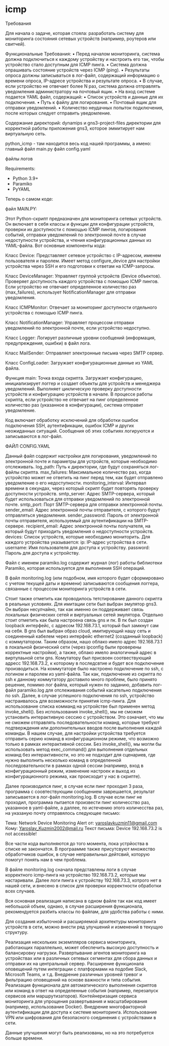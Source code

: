 # icmp

Требования

Для начала о задаче, которая стояла:  разработать систему для мониторинга состояния сетевых
устройств (например, роутеров или свитчей).

Функциональные Требования:
• Перед началом мониторинга, система должна подключиться к каждому устройству и настроить его так, чтобы устройство стало доступным для ICMP пинга.
• Система должна опрашивать состояние устройств через ICMP (ping).
• Результаты опроса должны записываться в лог-файл, содержащий информацию о времени опроса, IP-адресе устройства и результате опроса.
• В случае, если устройство не отвечает более N раз, система должна отправлять уведомления администратору на почтовый ящик.
• На вход системе подается YAML файл, содержащий:
• Список устройств и данные для их подключения.
• Путь к файлу для логирования.
• Почтовый ящик для отправки уведомлений.
• Количество неудачных попыток подключения, после которых следует отправить уведомление.


Содержание директорий:
dynamips и gns3-project-files директории для корректной работы приложения gns3, которое эммитирует нам виртуальную сеть.

python_icmp - там находится весь код нашей программы, а имено:
главный файл main.py
файл config.yaml

файлы логов



Requirements:
- Python 3.9+
- Paramiko
- PyYAML


  

  
Теперь о самом коде:

файл MAIN.PY:

Этот Python-скрипт предназначен для мониторинга сетевых устройств. Он включает в себя классы и функции для конфигурации устройств, проверки их доступности с помощью ICMP пингов, логирования событий, отправки уведомлений по электронной почте в случае недоступности устройства, и чтения конфигурационных данных из YAML-файла. Вот основные компоненты кода:

Класс Device:
Представляет сетевое устройство с IP-адресом, именем пользователя и паролем.
Имеет метод configure_device для настройки устройства через SSH и его подготовки к ответам на ICMP-запросы.

Класс DeviceManager:
Управляет группой устройств (Device объектов).
Проверяет доступность каждого устройства с помощью ICMP пингов.
Если устройство не отвечает определенное количество раз (max_failures), использует NotificationManager для отправки уведомления.

Класс ICMPMonitor:
Отвечает за мониторинг доступности отдельного устройства с помощью ICMP пинга.

Класс NotificationManager:
Управляет процессом отправки уведомлений по электронной почте, если устройство недоступно.

Класс Logger:
Логирует различные уровни сообщений (информация, предупреждения, ошибки) в файл лога.

Класс MailSender:
Отправляет электронные письма через SMTP сервер.

Класс ConfigLoader:
Загружает конфигурационные данные из YAML файла.

Функция main:
Точка входа скрипта.
Загружает конфигурацию, инициализирует логгер и создает объекты для устройств и менеджера уведомлений.
Выполняет циклическую проверку доступности устройств и конфигурацию устройств в начале.
В процессе работы скрипта, если устройство не отвечает на пинг определенное количество раз (указанное в конфигурации), система отправит уведомление. 

Код включает обработку исключений для обработки ошибок подключения SSH, аутентификации, ошибок ICMP и других неожиданных ситуаций. Сообщения об этих событиях логируются и записываются в лог-файл.


ФАЙЛ CONFIG.YAML

Данный файл содержит настройки для логирования, уведомлений по электронной почте и параметры для устройств, которые необходимо отслеживать. 
log_path: Путь к директории, где будут сохраняться лог-файлы скрипта.
max_failures: Максимальное количество раз, когда устройство может не ответить на пинг перед тем, как будет отправлено уведомление о его недоступности.
monitoring_interval: Интервал времени в секундах, через который скрипт будет повторять проверку доступности устройств.
smtp_server: Адрес SMTP-сервера, который будет использоваться для отправки уведомлений по электронной почте.
smtp_port: Порт SMTP-сервера для отправки электронной почты.
sender_email: Адрес электронной почты отправителя, с которого будут отправляться уведомления.
sender_password: Пароль от электронной почты отправителя, используемый для аутентификации на SMTP-сервере.
recipient_email: Адрес электронной почты получателя, на который будут приходить уведомления о недоступности устройств.
devices: Список устройств, которые необходимо мониторить. Для каждого устройства указывается:
ip: IP-адрес устройства в сети.
username: Имя пользователя для доступа к устройству.
password: Пароль для доступа к устройству.

Файл с именем paramiko.log содержит журнал (лог) работы библиотеки Paramiko, которая используется для выполнения SSH операций.

В файл monitoring.log (или подобном, имя которого будет сформировано с учетом текущей даты и времени) записываются сообщения логгера, связанные с процессом мониторинга устройств в сети.



Стоит также отметить как проводилось тетстирование данного скрипта в реальных условиях. 
Для имитации сети был выбран эмулятор gns3. Он выбран несулчайно, так как именно он поддерживает связь локальных физических сетей и виртуальных сетей эмулятора. Отдельно стоит отметить как была настроена связь gns и пк. В пк был создан loopback интерфейс, с адресом 192.168.73.1, который был замкнут сам на себя. В gns был выбран образ cloud, имитирующий нашу сеть и соединенный кабелем через интерфейс ethernet2 (созданный loopback) с коммутатором. Таким образом, нашо облако имело адрес 192.168.73.1 в локальной физический сети (через ipconfig были проверены корректные настройки), а также, облако имело аналогичный адрес в виртулаьной сети gns. Комутатору был присвоен соотвествующий адресс 192.168.73.2, к которому в последсвтие и будет все подключение производиться. На коммутаторе было настроено подключение по ssh, с логином и паролем из yaml-файла. Так как, подключение из скрипта по ssh к данному коммутатору доставило много проблем, было принято решение, помимо лог файла, который нужен по заданию, добавить лог-файл paramiko.log для отслеживания событий касательно подключения по ssh. Далее, в случае успешного подключения по ssh, устройство настраивалось для возможности принятия icmp-пинга. Для использование списка комманд на устройстве был применен метод invoke_shell().
Без использования invoke_shell(), мы не сможем установить интерактивную сессию с устройством. Это означает, что мы не сможем отправлять последовательности команд, которые требуют подтверждения или дополнительных вводов после выполнения каждой команды. В нашем случае, для настройки устройства требуется отправить серию команд в конфигурационном режиме, что возможно только в рамках интерактивной сессии. Без invoke_shell(), мы могли бы использовать метод exec_command() для выполнения отдельных команд без интерактивности, но это не подходит для сценариев, где нужно выполнить несколько команд в определенной последовательности в рамках одной сессии (например, вход в конфигурационный режим, изменение настроек и выход из конфигурационного режима, как происходит у нас в скрипте).

Далее производился пинг, в случае если пинг проходил 3 раза, программа с соовтествующим сообщением заврешается, результат записывается в лог-файл monitoring.log. В случае если пинг не проходил, программа пытается произвести пинг количесство раз, указанное в yaml-файле, а даллее, по истечению этого количесства раз, на указаную почту отправялось следующее письмо: 

Тема: Network Device Monitoring Alert
от: yaroslavkuzmin11@gmail.com
Кому: Yaroslav_Kuzmin2002@mail.ru
Текст письма: Device 192.168.73.2 is not accessible!

Все части кода выполняются до того момента, пока устрйоства в списке не закончатся.
В програамме также присутсвуют множество обработчиков ошибок, в случае неправильных дейтсвий, которую помогут понять нам в чем проблема.

В файле monitoring.log сначала представлены логи в случае корректного icmp-пинга на устройство 192.168.73.2, которые мы настаривали. Далее логи пинга к устройству 192.168.73.3, котрого нет в нашей сети, и внесено в список для проверки корректности обработки всех случаев.

Вся основная реализация написана в одном файле так как код имеет небольшой объем, однако, в случае расширения функционала, рекомендуется разбить классы по файлам, для удобства работы с ними. 



Для создания избыточной и расширяемой архитектуры мониторинга устройств в сети, можно внести ряд улучшений и изменений в текущую структуру. 

Реализация нескольких экземпляров сервиса мониторинга, работающих параллельно, может обеспечить высокую доступность и балансировку нагрузки.
Развертывание агентов мониторинга на устройствах или в различных сетевых сегментах для сбора данных и отправки их на центральный сервер.
Расширение функционала оповещений путем интеграции с платформами на подобие Slack, Microsoft Teams, и т.д.
Внедрение различных уровней тревог и фильтрацию оповещений на основе важности и типа события.
Реализация функционала для автоматического выполнения скриптов или команд в ответ на определенные события (например, перезапуск сервисов или маршрутизаторов).
Контейнеризация сервиса мониторинга для упрощения развертывания и масштабирования (например, использование Docker).
Внедрение многофакторной аутентификации для доступа к системе мониторинга.
Использование VPN или шифрования для безопасного соединения с устройствами в сети.


Данные улучшения могут быть реализованы, но на это потребуется больше времени.











